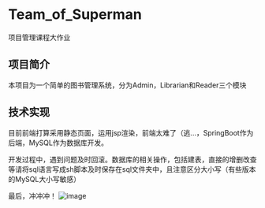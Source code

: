 # Team_of_Superman
项目管理课程大作业

## 项目简介
本项目为一个简单的图书管理系统，分为Admin，Librarian和Reader三个模块

## 技术实现
目前前端打算采用静态页面，运用jsp渲染，前端太难了（逃...，SpringBoot作为后端，MySQL作为数据库开发。

开发过程中，遇到问题及时回滚。数据库的相关操作，包括建表，直接的增删改查等请将sql语言写成sh脚本及时保存在sql文件夹中，且注意区分大小写（有些版本的MySQL大小写敏感）

最后，冲冲冲！
![image](https://github.com/frozenlalala/Team_of_Superman/raw/master/images/渴望力量.png)
